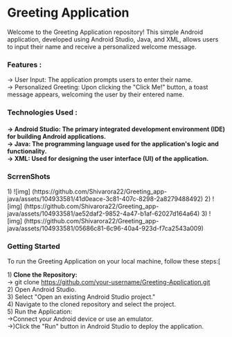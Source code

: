 <h1> Greeting Application </h1>
Welcome to the Greeting Application repository! This simple Android application, developed using Android Studio, Java, and XML, allows users to input their name and receive a personalized welcome message.<br>

<h3> Features : </h4>
-> User Input: The application prompts users to enter their name. <br>
-> Personalized Greeting: Upon clicking the "Click Me!" button, a toast message appears, welcoming the user by their entered name.<br>
<h3> Technologies Used : <h4>
-> Android Studio: The primary integrated development environment (IDE) for building Android applications.<br>
-> Java: The programming language used for the application's logic and functionality.<br>
-> XML: Used for designing the user interface (UI) of the application.<br>

 <h3>ScrrenShots</h3>
1) ![img] (https://github.com/Shivarora22/Greeting_app-java/assets/104933581/41d0eace-3c81-407c-8298-2a8279488492)
2) ![img] (https://github.com/Shivarora22/Greeting_app-java/assets/104933581/ae52daf2-9852-4a47-b1af-62027d164a64)
3) ![img] (https://github.com/Shivarora22/Greeting_app-java/assets/104933581/05686c81-6c96-40a4-923d-f7ca2543a009)

<h3>Getting Started </h4>
To run the Greeting Application on your local machine, follow these steps:[

1)<b> Clone the Repository: </b> <br>
 -> git clone https://github.com/your-username/Greeting-Application.git<br>
2) Open Android Studio.<br>
3) Select "Open an existing Android Studio project."<br>
4) Navigate to the cloned repository and select the project.<br>
5) Run the Application: <br>
  ->Connect your Android device or use an emulator.<br>
  ->)Click the "Run" button in Android Studio to deploy the application.<br>


